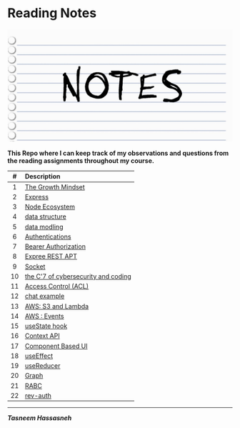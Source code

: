 # Reading Notes

![notes](./notes.jpg)

**This Repo where I can keep track of my observations and questions from the reading assignments throughout my course.**



| # |     Description                                |
|:---:|:----------------------------------------------|
| 1 | [The Growth Mindset](./grothmindset/README.md) |
| 2 | [Express](./express/README.md)                 |
| 3 | [Node Ecosystem](./node-eco/README.md)         |
| 4 | [data structure](./Data-structure/README.md)   |
| 5 | [data modling](./Data-Modeling/README.md)      |
| 6 | [Authentications](./Authentication/README.md)  |
| 7 | [Bearer Authorization](./Bearer-Authorization/README.md)  |
| 8 | [Expree REST APT](./Express-REST-API/README.md) |
| 9 | [Socket](./sockets/README.md) |
| 10 | [the C'7 of cybersecurity and coding](./The-7-C's-of-Cybersecurity-&-Coding/README.md) |
| 11 | [Access Control (ACL)](./Access-Control-(ACL)/README.md) |
| 12 | [chat example](./chatexample/README.md) |
| 13 | [AWS: S3 and Lambda](./AWS-S3-and-Lambda/README.md)
| 14 |[AWS : Events](./AWS-Events/README.md)|
| 15 |[useState hook](./useStateHook/README.md)|
| 16 |[Context API](./Context-API/README.md)|
| 17|[Component Based UI](./componentBasedUI/README.md)|
| 18|[useEffect](./useEffect/README.md)|
| 19|[useReducer](./reducer/README.md)|
| 20|[Graph](./Graph/README.md)|
| 21|[RABC](./RABC/README.md)|
| 22|[rev-auth](./rev-auth/README.md)|



---
***Tasneem Hassasneh***
